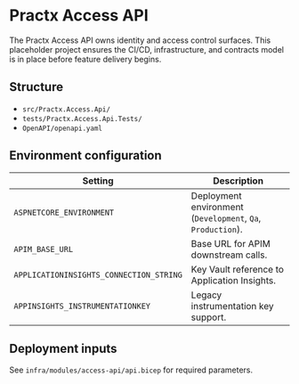 # Practx Access API

The Practx Access API owns identity and access control surfaces. This placeholder project ensures the
CI/CD, infrastructure, and contracts model is in place before feature delivery begins.

## Structure

- `src/Practx.Access.Api/`
- `tests/Practx.Access.Api.Tests/`
- `OpenAPI/openapi.yaml`

## Environment configuration

| Setting | Description |
| --- | --- |
| `ASPNETCORE_ENVIRONMENT` | Deployment environment (`Development`, `Qa`, `Production`). |
| `APIM_BASE_URL` | Base URL for APIM downstream calls. |
| `APPLICATIONINSIGHTS_CONNECTION_STRING` | Key Vault reference to Application Insights. |
| `APPINSIGHTS_INSTRUMENTATIONKEY` | Legacy instrumentation key support. |

## Deployment inputs

See `infra/modules/access-api/api.bicep` for required parameters.
